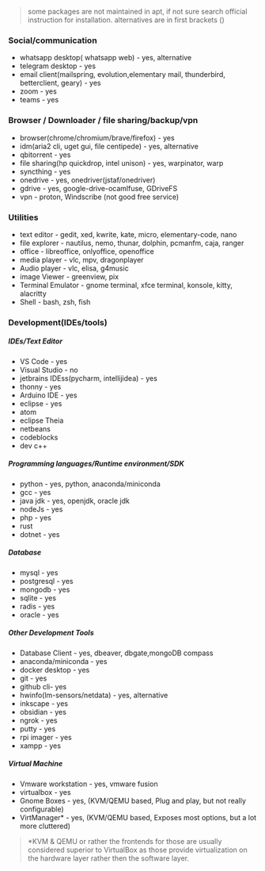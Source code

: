 

> some packages are not maintained in apt, if not sure search official instruction for installation. alternatives are in first brackets ()


### Social/communication
- whatsapp desktop( whatsapp web) - yes, alternative
- telegram desktop - yes
- email client(mailspring, evolution,elementary mail, thunderbird, betterclient, geary) - yes
- zoom - yes
- teams - yes

### Browser / Downloader / file sharing/backup/vpn
- browser(chrome/chromium/brave/firefox) - yes
- idm(aria2 cli, uget gui, file centipede) - yes, alternative
- qbitorrent - yes
-  file sharing(hp quickdrop, intel unison) - yes, warpinator, warp
- syncthing - yes
- onedrive - yes, onedriver(jstaf/onedriver)
- gdrive - yes, google-drive-ocamlfuse, GDriveFS
- vpn - proton, Windscribe (not good free service)

### Utilities
- text editor - gedit, xed, kwrite, kate, micro, elementary-code, nano
- file explorer - nautilus, nemo, thunar, dolphin, pcmanfm, caja, ranger
- office - libreoffice, onlyoffice, openoffice
- media player - vlc, mpv, dragonplayer
- Audio player - vlc, elisa, g4music
- image Viewer - greenview, pix
- Terminal Emulator - gnome terminal, xfce terminal, konsole, kitty, alacritty
- Shell - bash, zsh, fish


### Development(IDEs/tools)
##### IDEs/Text Editor
- VS Code - yes
- Visual Studio - no
- jetbrains IDEss(pycharm, intellijidea) - yes
- thonny - yes
- Arduino IDE - yes
- eclipse - yes
- atom
- eclipse Theia
- netbeans
- codeblocks
- dev c++



##### Programming languages/Runtime environment/SDK
- python - yes, python, anaconda/miniconda
- gcc - yes
- java jdk - yes, openjdk, oracle jdk
- nodeJs - yes
- php - yes
- rust
- dotnet - yes

##### Database
- mysql - yes
- postgresql - yes
- mongodb - yes
- sqlite - yes
- radis - yes
- oracle - yes

##### Other Development Tools
- Database Client - yes, dbeaver, dbgate,mongoDB compass
- anaconda/miniconda - yes
- docker desktop - yes
- git - yes
- github cli- yes
- hwinfo(lm-sensors/netdata) - yes, alternative
- inkscape - yes
- obsidian - yes 
- ngrok - yes
- putty - yes
- rpi imager - yes
- xampp - yes


##### Virtual Machine

- Vmware workstation - yes, vmware fusion
- virtualbox - yes
- Gnome Boxes - yes, (KVM/QEMU based, Plug and play, but not really configurable)
- VirtManager* - yes, (KVM/QEMU based, Exposes most options, but a lot more cluttered)

> \*KVM & QEMU or rather the frontends for those are usually considered superior to VirtualBox as those provide virtualization on the hardware layer rather then the software layer.


